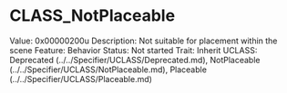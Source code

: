# CLASS_NotPlaceable

Value: 0x00000200u
Description: Not suitable for placement within the scene
Feature: Behavior
Status: Not started
Trait: Inherit
UCLASS: Deprecated (../../Specifier/UCLASS/Deprecated.md), NotPlaceable (../../Specifier/UCLASS/NotPlaceable.md), Placeable (../../Specifier/UCLASS/Placeable.md)